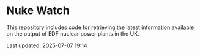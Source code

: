 # Nuke Watch

This repository includes code for retrieving the latest information available on the output of EDF nuclear power plants in the UK.

Last updated: 2025-07-07 19:14